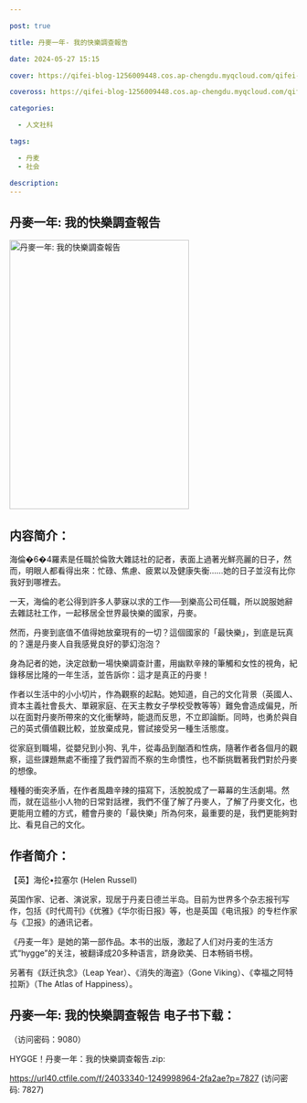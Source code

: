 ```yaml
---

post: true

title: 丹麥一年- 我的快樂調查報告

date: 2024-05-27 15:15

cover: https://qifei-blog-1256009448.cos.ap-chengdu.myqcloud.com/qifei-blog/6608120a9f345e8d03c88914.jpg

coveross: https://qifei-blog-1256009448.cos.ap-chengdu.myqcloud.com/qifei-blog/6608120a9f345e8d03c88914.jpg

categories:

  - 人文社科

tags:

  - 丹麦
  - 社会

description:
---
```


## 丹麥一年: 我的快樂調查報告
<img alt="丹麥一年: 我的快樂調查報告 " class="aligncenter loading" data-was-processed="true" decoding="async" fetchpriority="high" height="471" src="https://qifei-blog-1256009448.cos.ap-chengdu.myqcloud.com/qifei-blog/6608120a9f345e8d03c88914.jpg " style="cursor: zoom-in;" width="314"/>

## 内容简介：

海倫�6�4羅素是任職於倫敦大雜誌社的記者，表面上過著光鮮亮麗的日子，然而，明眼人都看得出來：忙碌、焦慮、疲累以及健康失衡……她的日子並沒有比你我好到哪裡去。

一天，海倫的老公得到許多人夢寐以求的工作──到樂高公司任職，所以說服她辭去雜誌社工作，一起移居全世界最快樂的國家，丹麥。

然而，丹麥到底值不值得她放棄現有的一切？這個國家的「最快樂」，到底是玩真的？還是丹麥人自我感覺良好的夢幻泡泡？

身為記者的她，決定啟動一場快樂調查計畫，用幽默辛辣的筆觸和女性的視角，紀錄移居比隆的一年生活，並告訴你：這才是真正的丹麥！

作者以生活中的小小切片，作為觀察的起點。她知道，自己的文化背景（英國人、資本主義社會長大、單親家庭、在天主教女子學校受教等等）難免會造成偏見，所以在面對丹麥所帶來的文化衝擊時，能退而反思，不立即論斷。同時，也勇於與自己的英式價值觀比較，並放棄成見，嘗試接受另一種生活態度。

從家庭到職場，從嬰兒到小狗、乳牛，從毒品到酗酒和性病，隨著作者各個月的觀察，這些課題無處不衝撞了我們習而不察的生命慣性，也不斷挑戰著我們對於丹麥的想像。

種種的衝突矛盾，在作者風趣辛辣的描寫下，活脫脫成了一幕幕的生活劇場。然而，就在這些小人物的日常對話裡，我們不僅了解了丹麥人，了解了丹麥文化，也更能用立體的方式，體會丹麥的「最快樂」所為何來，最重要的是，我們更能夠對比、看見自己的文化。

## 作者简介：

【英】海伦•拉塞尔 (Helen Russell)

英国作家、记者、演说家，现居于丹麦日德兰半岛。目前为世界多个杂志报刊写作，包括《时代周刊》《优雅》《华尔街日报》等，也是英国《电讯报》的专栏作家与《卫报》的通讯记者。

《丹麦一年》是她的第一部作品。本书的出版，激起了人们对丹麦的生活方式“hygge”的关注，被翻译成20多种语言，跻身欧美、日本畅销书榜。

另著有《跃迁执念》（Leap Year）、《消失的海盗》（Gone Viking）、《幸福之阿特拉斯》（The Atlas of Happiness）。

## 丹麥一年: 我的快樂調查報告 电子书下载：

 （访问密码：9080）

HYGGE！丹麥一年：我的快樂調查報告.zip: 

https://url40.ctfile.com/f/24033340-1249998964-2fa2ae?p=7827 (访问密码: 7827)
